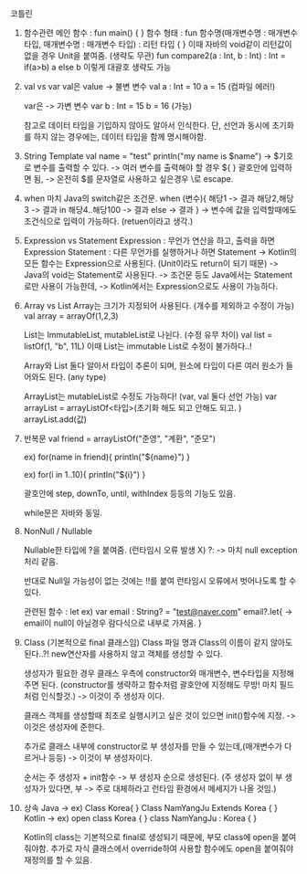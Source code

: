 코틀린

1. 함수관련 메인 함수 : fun main() { }
	함수 형태 : fun 함수명(매개변수명 : 매개변수 타입, 매개변수명 : 매개변수 타입) : 리턴 타입 { } 
	이때 자바의 void같이 리턴값이 없을 경우 Unit을 붙여줌. (생략도 무관)
	 fun compare2(a : Int, b : Int) : Int = if(a>b) a else b 이렇게 대괄호 생략도 가능

2. val vs var
	val은 value -> 불변 변수 
	val a : Int = 10 
	a = 15 (컴파일 에러!)

	var은 -> 가변 변수 
	var b : Int = 15 
	b = 16 (가능)
	
	참고로 데이터 타입을 기입하지 않아도 알아서 인식한다. 
	단, 선언과 동시에 초기화를 하지 않는 경우에는, 데이터 타입을 함께 명시해야함.

3. String Template val name = "test" println("my name is $name") -> $기호로 변수를 출력할 수 있다. 
	-> 여러 변수를 출력해야 할 경우 ${ } 괄호안에 입력하면 됨, 
	-> 온전히 $를 문자열로 사용하고 싶은경우 \로 escape.

4. when 
	마치 Java의 switch같은 조건문. 
	when (변수){ 
	해당1 -> 결과 
	해당2,해당3 -> 결과 
	in 해당4..해당100 -> 결과 
	else -> 결과 
	}
	-> 변수에 값을 입력할때에도 조건식으로 입력이 가능하다. (retuen이라고 생각.)

5. Expression vs Statement
	Expression : 무언가 연산을 하고, 출력을 하면 Expression
	Statement : 다른 무언가를 실행하거나 하면 Statement
	-> Kotlin의 모든 함수는 Expression으로 사용된다. (Unit이라도 return이 되기 때문)
	-> Java의 void는 Statement로 사용된다.
	-> 조건문 등도 Java에서는 Statement로만 사용이 가능한데,
	-> Kotlin에서는 Expression으로도 사용이 가능하다.

6. Array  vs  List
	Array는 크기가 지정되어 사용된다. (개수를 제외하고 수정이 가능)
		val array = arrayOf(1,2,3)

	List는 ImmutableList, mutableList로 나뉜다. (수정 유무 차이)
		val list = listOf(1, "b", 11L)
		이때 List는 immutable List로 수정이 불가하다..!
	
	Array와 List 둘다 알아서 타입이 추론이 되며, 원소에 타입이 다른 여러 원소가 들어와도 된다. (any type)
	
	ArrayList는 mutableList로 수정도 가능하다! (var, val 둘다 선언 가능)
		var arrayList = arrayListOf<타입>(초기화 해도 되고 안해도 되고. )
		arrayList.add(값)

7. 반복문
	val friend = arrayListOf("준영", "계환", "준모")
	
	ex) for(name in friend){
		println("${name}")
	}

	ex) for(i in 1..10){
		println("${i}")
	}

	괄호안에 step, downTo, until, withIndex 등등의 기능도 있음.

	while문은 자바와 동일.

8. NonNull / Nullable

	Nullable한 타입에 ?을 붙여줌. (런타임시 오류 발생 X)
	?: -> 마치 null exception처리 같음.

	반대로 Null일 가능성이 없는 것에는 !!를 붙여 런타임시 오류에서 벗어나도록 할 수 있다.

	관련된 함수 : let
	ex) var email : String? = "test@naver.com"
	email?.let{
		-> email이 null이 아닐경우 람다식으로 내부로 가져옴.
	}

9. Class (기본적으로 final 클래스임)
	Class 파일 명과 Class의 이름이 같지 않아도 된다..?!
	new연산자를 사용하지 않고 객체를 생성할 수 있다.

	생성자가 필요한 경우 클래스 우측에 constructor와 매개변수, 변수타입을 지정해주면 된다.
	(constructor를 생략하고 함수처럼 괄호안에 지정해도 무방! 마치 필드처럼 인식할것.)
	-> 이것이 주 생성자 이다.

	클래스 객체를 생성할때 최초로 실행시키고 싶은 것이 있으면 init()함수에 지정.
	-> 이것은 생성자에 준한다.

	추가로 클래스 내부에 constructor로 부 생성자를 만들 수 있는데,(매개변수가 다르거나 등등)
	-> 이것이 부 생성자이다.

	순서는 주 생성자 + init함수 -> 부 생성자 순으로 생성된다.
	(주 생성자 없이 부 생성자가 있다면, 부 -> 주로 대체하라고 런타임 환경에서 메세지가 나올 것임.)


10. 상속
	Java -> ex) Class Korea{ }	Class NamYangJu Extends Korea { }
	Kotlin -> ex) open class Korea { }	class  NamYangJu : Korea { }

	Kotlin의 class는 기본적으로 final로 생성되기 때문에, 부모 class에 open을 붙여줘야함.
	추가로 자식 클래스에서 override하여 사용할 함수에도 open을 붙여줘야 재정의를 할 수 있음.







